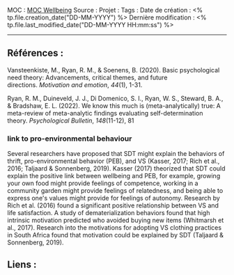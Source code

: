 MOC		: [MOC Wellbeing](MOC%20Wellbeing.md)
Source	: 
Projet	:
Tags	:
Date de création : <% tp.file.creation_date("DD-MM-YYYY") %>
Dernière modification : <% tp.file.last_modified_date("DD-MM-YYYY HH:mm:ss") %>

---


## Références : 
Vansteenkiste, M., Ryan, R. M., & Soenens, B. (2020). Basic psychological need theory: Advancements, critical themes, and future directions. _Motivation and emotion_, _44_(1), 1-31.

Ryan, R. M., Duineveld, J. J., Di Domenico, S. I., Ryan, W. S., Steward, B. A., & Bradshaw, E. L. (2022). We know this much is (meta-analytically) true: A meta-review of meta-analytic findings evaluating self-determination theory. _Psychological Bulletin_, _148_(11-12), 81


### link to pro-environmental behaviour
Several researchers have proposed that SDT might explain the behaviors of thrift, pro-environmental behavior
(PEB), and VS (Kasser, 2017; Rich et al., 2016; Taljaard & Sonnenberg, 2019). Kasser (2017) theorized that SDT could
explain the positive link between wellbeing and PEB, for example, growing your own food might provide feelings of
competence, working in a community garden might provide feelings of relatedness, and being able to express one's
values might provide for feelings of autonomy. Research by Rich et al. (2016) found a significant positive relationship
between VS and life satisfaction. A study of dematerialization behaviors found that high intrinsic motivation predicted
who avoided buying new items (Whitmarsh et al., 2017). Research into the motivations for adopting VS clothing practices in South Africa found that motivation could be explained by SDT (Taljaard & Sonnenberg, 2019).

## Liens :